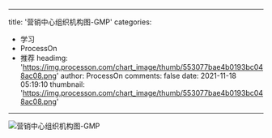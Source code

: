 
---
title: '营销中心组织机构图-GMP'
categories: 
 - 学习
 - ProcessOn
 - 推荐
headimg: 'https://img.processon.com/chart_image/thumb/553077bae4b0193bc048ac08.png'
author: ProcessOn
comments: false
date: 2021-11-18 05:19:10
thumbnail: 'https://img.processon.com/chart_image/thumb/553077bae4b0193bc048ac08.png'
---

<div>   
<img class="thumb" alt="营销中心组织机构图-GMP" src="https://img.processon.com/chart_image/thumb/553077bae4b0193bc048ac08.png" referrerpolicy="no-referrer">
<p></p>  
</div>
            